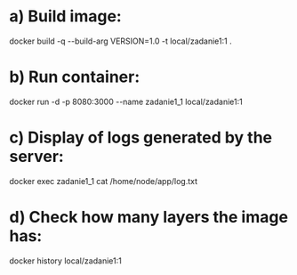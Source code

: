 # a) Build image:
docker build -q --build-arg VERSION=1.0 -t local/zadanie1:1 .
# b) Run container:
docker run -d -p 8080:3000 --name zadanie1_1 local/zadanie1:1
# c) Display of logs generated by the server:
docker exec zadanie1_1 cat /home/node/app/log.txt
# d) Check how many layers the image has:
docker history local/zadanie1:1
